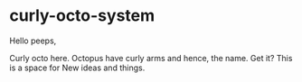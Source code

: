 # curly-octo-system

Hello peeps,

Curly octo here. Octopus have curly arms and hence, the name. Get it? 
This is a space for New ideas and things.
